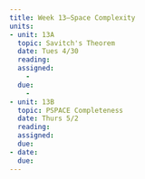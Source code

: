 ```yaml
---
title: Week 13—Space Complexity
units:
- unit: 13A
  topic: Savitch's Theorem
  date: Tues 4/30
  reading: 
  assigned: 
    - 
  due:
    - 
- unit: 13B
  topic: PSPACE Completeness
  date: Thurs 5/2
  reading: 
  assigned: 
  due: 
- date: 
  due: 
---
```

